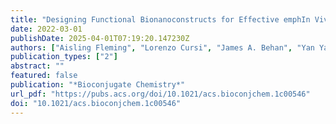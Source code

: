 ```yaml
---
title: "Designing Functional Bionanoconstructs for Effective emphIn Vivo Targeting"
date: 2022-03-01
publishDate: 2025-04-01T07:19:20.147230Z
authors: ["Aisling Fleming", "Lorenzo Cursi", "James A. Behan", "Yan Yan", "Zengchun Xie", "Laurent Adumeau", "Kenneth A. Dawson"]
publication_types: ["2"]
abstract: ""
featured: false
publication: "*Bioconjugate Chemistry*"
url_pdf: "https://pubs.acs.org/doi/10.1021/acs.bioconjchem.1c00546"
doi: "10.1021/acs.bioconjchem.1c00546"
---
```


